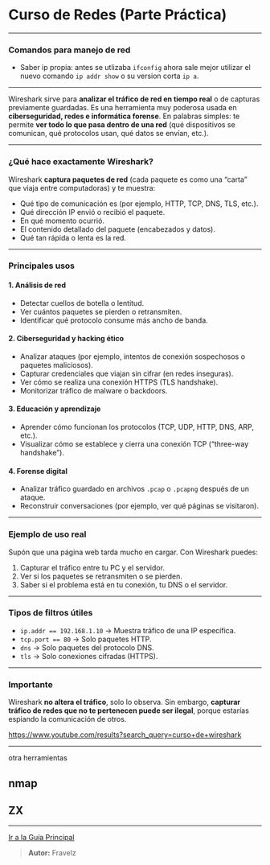 # Curso de Redes (Parte Práctica)
---

### Comandos para manejo de red

* Saber ip propia: antes se utlizaba `ifconfig` ahora sale mejor utilizar el nuevo comando `ip addr show` o su version corta `ip a`.

---

Wireshark sirve para **analizar el tráfico de red en tiempo real** o de capturas previamente guardadas. Es una herramienta muy poderosa usada en **ciberseguridad, redes e informática forense**.
En palabras simples: te permite **ver todo lo que pasa dentro de una red** (qué dispositivos se comunican, qué protocolos usan, qué datos se envían, etc.).

---

### ¿Qué hace exactamente Wireshark?

Wireshark **captura paquetes de red** (cada paquete es como una “carta” que viaja entre computadoras) y te muestra:

* Qué tipo de comunicación es (por ejemplo, HTTP, TCP, DNS, TLS, etc.).
* ️Qué dirección IP envió o recibió el paquete.
* En qué momento ocurrió.
* El contenido detallado del paquete (encabezados y datos).
* Qué tan rápida o lenta es la red.

---

### Principales usos

#### 1. **Análisis de red**

* Detectar cuellos de botella o lentitud.
* Ver cuántos paquetes se pierden o retransmiten.
* Identificar qué protocolo consume más ancho de banda.

#### 2. **Ciberseguridad y hacking ético**

* Analizar ataques (por ejemplo, intentos de conexión sospechosos o paquetes maliciosos).
* Capturar credenciales que viajan sin cifrar (en redes inseguras).
* Ver cómo se realiza una conexión HTTPS (TLS handshake).
* Monitorizar tráfico de malware o backdoors.

#### 3. **Educación y aprendizaje**

* Aprender cómo funcionan los protocolos (TCP, UDP, HTTP, DNS, ARP, etc.).
* Visualizar cómo se establece y cierra una conexión TCP (“three-way handshake”).

#### 4. **Forense digital**

* Analizar tráfico guardado en archivos `.pcap` o `.pcapng` después de un ataque.
* Reconstruir conversaciones (por ejemplo, ver qué páginas se visitaron).

---

### Ejemplo de uso real

Supón que una página web tarda mucho en cargar.
Con Wireshark puedes:

1. Capturar el tráfico entre tu PC y el servidor.
2. Ver si los paquetes se retransmiten o se pierden.
3. Saber si el problema está en tu conexión, tu DNS o el servidor.

---

### Tipos de filtros útiles

* `ip.addr == 192.168.1.10` → Muestra tráfico de una IP específica.
* `tcp.port == 80` → Solo paquetes HTTP.
* `dns` → Solo paquetes del protocolo DNS.
* `tls` → Solo conexiones cifradas (HTTPS).

---

### Importante

Wireshark **no altera el tráfico**, solo lo observa.
Sin embargo, **capturar tráfico de redes que no te pertenecen puede ser ilegal**, porque estarías espiando la comunicación de otros.





https://www.youtube.com/results?search_query=curso+de+wireshark

---




otra herramientas 
## nmap 
## ZX
---

[Ir a la Guía Principal](https://github.com/FraVelz/Curso-de-Hacking?tab=readme-ov-file#2-redes-para-ciberseguridad)

> **Autor:** Fravelz
